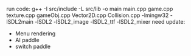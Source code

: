 run code: g++ -I src/include -L src/lib -o main main.cpp game.cpp texture.cpp gameObj.cpp Vector2D.cpp Collision.cpp -lmingw32 -lSDL2main -lSDL2 -lSDL2_image -lSDL2_ttf -lSDL2_mixer
need update:
  - Menu rendering
  - AI paddle
  - switch paddle
